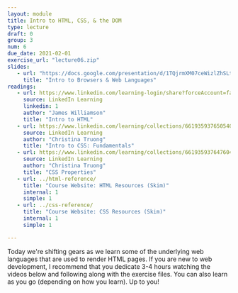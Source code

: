 ```yaml
---
layout: module
title: Intro to HTML, CSS, & the DOM
type: lecture
draft: 0
group: 3
num: 6
due_date: 2021-02-01
exercise_url: "lecture06.zip"
slides:
   - url: "https://docs.google.com/presentation/d/1TQjrmXM07ceWizlZhSLtjo4jaCpQhSfc0wtPNd3zM1U/edit?usp=sharing"
     title: "Intro to Browsers & Web Languages"
readings:
   - url: https://www.linkedin.com/learning-login/share?forceAccount=false&redirect=https%3A%2F%2Fwww.linkedin.com%2Flearning%2Fcollections%2F6619359376505401345%3Ftrk%3Dshare_collection_url&account=75814418
     source: LinkedIn Learning
     linkedin: 1
     author: "James Williamson"
     title: "Intro to HTML"
   - url: https://www.linkedin.com/learning/collections/6619359376505401344?u=75814418
     source: LinkedIn Learning
     author: "Christina Truong"
     title: "Intro to CSS: Fundamentals"
   - url: https://www.linkedin.com/learning/collections/6619359376476041216?u=75814418
     source: LinkedIn Learning
     author: "Christina Truong"
     title: "CSS Properties"
   - url: ../html-reference/
     title: "Course Website: HTML Resources (Skim)"
     internal: 1
     simple: 1
   - url: ../css-reference/
     title: "Course Website: CSS Resources (Skim)"
     internal: 1
     simple: 1

---
```


Today we're shifting gears as we learn some of the underlying web languages that are used to render HTML pages. If you are new to web development, I recommend that you dedicate 3-4 hours watching the videos below and following along with the exercise files. You can also learn as you go (depending on how you learn). Up to you!